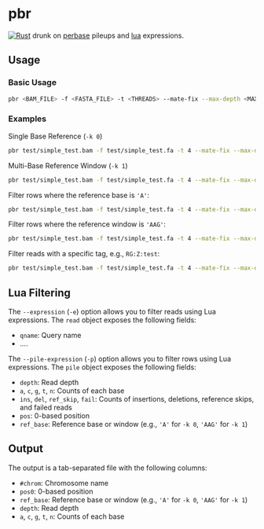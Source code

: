 # pbr

[![Rust](https://github.com/brentp/pbr/actions/workflows/rust.yml/badge.svg)](https://github.com/brentp/pbr/actions/workflows/rust.yml)
drunk on [perbase](https://github.com/sstadick/perbase) pileups and [lua](https://github.com/khvzak/mlua/) expressions.

## Usage

### Basic Usage

```bash
pbr <BAM_FILE> -f <FASTA_FILE> -t <THREADS> --mate-fix --max-depth <MAX_DEPTH> -k <FLANKING>
```

### Examples

Single Base Reference (`-k 0`)

```bash
pbr test/simple_test.bam -f test/simple_test.fa -t 4 --mate-fix --max-depth 500000 -k 0
```

Multi-Base Reference Window (`-k 1`)

```bash
pbr test/simple_test.bam -f test/simple_test.fa -t 4 --mate-fix --max-depth 500000 -k 1
```

Filter rows where the reference base is `'A'`:

```bash
pbr test/simple_test.bam -f test/simple_test.fa -t 4 --mate-fix --max-depth 500000 -k 0 --pile-expression "return pile.ref_base == 'A'"
```

Filter rows where the reference window is `'AAG'`:

```bash
pbr test/simple_test.bam -f test/simple_test.fa -t 4 --mate-fix --max-depth 500000 -k 1 --pile-expression "return pile.ref_base == 'AAG'"
```

Filter reads with a specific tag, e.g., `RG:Z:test`:

```bash
pbr test/simple_test.bam -f test/simple_test.fa -t 4 --mate-fix --max-depth 500000 -k 0 --pile-expression "return read:tag('RG') == 'test'"
```

## Lua Filtering

The `--expression` (`-e`) option allows you to filter reads using Lua expressions. The `read` object exposes the following fields:

- `qname`: Query name
- ....

The `--pile-expression` (`-p`) option allows you to filter rows using Lua expressions. The `pile` object exposes the following fields:

- `depth`: Read depth
- `a`, `c`, `g`, `t`, `n`: Counts of each base
- `ins`, `del`, `ref_skip`, `fail`: Counts of insertions, deletions, reference skips, and failed reads
- `pos`: 0-based position
- `ref_base`: Reference base or window (e.g., `'A'` for `-k 0`, `'AAG'` for `-k 1`)

## Output

The output is a tab-separated file with the following columns:

- `#chrom`: Chromosome name
- `pos0`: 0-based position
- `ref_base`: Reference base or window (e.g., `'A'` for `-k 0`, `'AAG'` for `-k 1`)
- `depth`: Read depth
- `a`, `c`, `g`, `t`, `n`: Counts of each base
